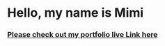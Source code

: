 # Hello, my name is Mimi 

### [Please check out my portfolio live Link here](https://oanhmimi.github.io/Portfolio/)
